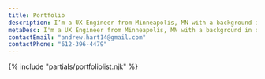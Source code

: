 ```yaml
---
title: Portfolio
description: I’m a UX Engineer from Minneapolis, MN with a background in designing technical solutions for government, non-profit, and advocacy-based organizations.
metaDesc: I'm a UX Engineer from Minneapolis, MN with a background in designing technical solutions for government, non-profit, and advocacy-based organizations.
contactEmail: "andrew.hart14@gmail.com"
contactPhone: "612-396-4479"
---
```

{% include "partials/portfoliolist.njk" %}

